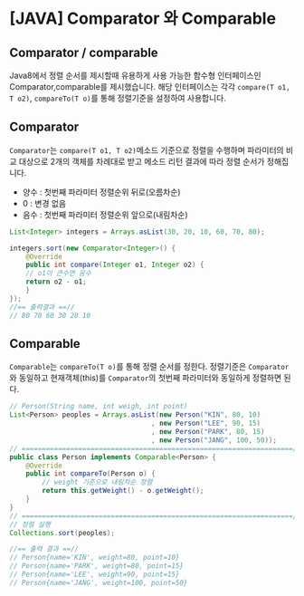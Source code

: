 # [JAVA] Comparator 와 Comparable

## Comparator / comparable 
Java8에서 정렬 순서를 제시할때 유용하게 사용 가능한 함수형 인터페이스인 Comparator,comparable를 제시했습니다. 해당 인터페이스는 각각 `compare(T o1, T o2)`, `compareTo(T o)`를 통해 정렬기준을 설정하여 사용합니다. 

## Comparator
`Comparator`는 `compare(T o1, T o2)`메소드 기준으로 정렬을 수행하며 파라미터의 비교 대상으로 2개의 객체를 차례대로 받고 메소드 리턴 결과에 따라 정렬 순서가 정해집니다. 
*   양수 : 첫번째 파라미터 정렬순위 뒤로(오름차순)
*   0 : 변경 없음
*   음수 : 첫번째 파라미터 정렬순위 앞으로(내림차순)

```java
List<Integer> integers = Arrays.asList(30, 20, 10, 60, 70, 80);

integers.sort(new Comparator<Integer>() {
    @Override
    public int compare(Integer o1, Integer o2) {
    // o1이 큰수면 음수    
    return o2 - o1;
    }
});
//== 출력결과 ==//
// 80 70 60 30 20 10
```

## Comparable
`Comparable`는 `compareTo(T o)`를 통해 정렬 순서를 정한다. 정렬기준은 `Comparator`와 동일하고 현재객체(this)를 `Comparator`의 첫번째 파라미터와 동일하게 정렬하면 된다. 

```java
// Person(String name, int weigh, int point)
List<Person> peoples = Arrays.asList(new Person("KIN", 80, 10)
                                   , new Person("LEE", 90, 15)
                                   , new Person("PARK", 80, 15)
                                   , new Person("JANG", 100, 50));
// ===================================================================//
public class Person implements Comparable<Person> {
    @Override
    public int compareTo(Person o) {        
        // weight 기준으로 내림차순 정렬
        return this.getWeight() - o.getWeight();
    }
}
// ===================================================================//
// 정렬 실행
Collections.sort(peoples); 

//== 출력 결과 ==//
// Person{name='KIN', weight=80, point=10}
// Person{name='PARK', weight=80, point=15}
// Person{name='LEE', weight=90, point=15}
// Person{name='JANG', weight=100, point=50}
```

